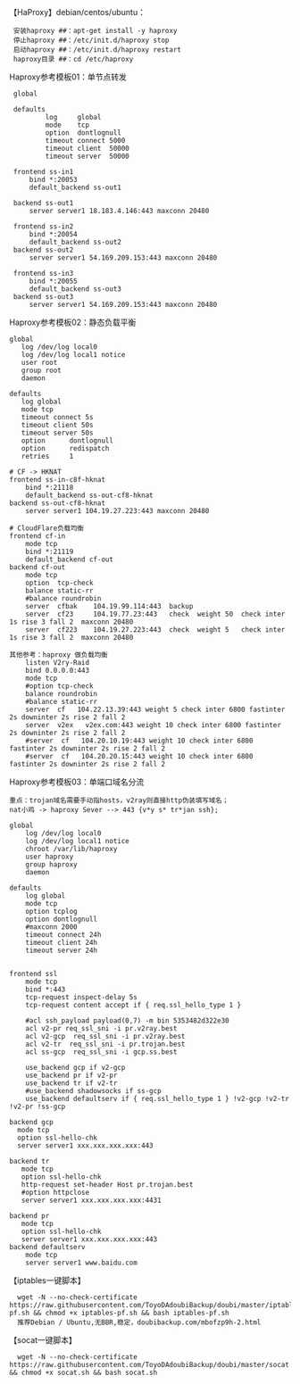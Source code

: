 【HaProxy】debian/centos/ubuntu：

     安装haproxy ##：apt-get install -y haproxy
     停止haproxy ##：/etc/init.d/haproxy stop
     启动haproxy ##：/etc/init.d/haproxy restart
     haproxy目录 ##：cd /etc/haproxy
     
     
 Haproxy参考模板01：单节点转发
 
     global

     defaults
             log     global
             mode    tcp
             option  dontlognull
             timeout connect 5000
             timeout client  50000
             timeout server  50000

     frontend ss-in1
         bind *:20053
         default_backend ss-out1

     backend ss-out1
         server server1 18.183.4.146:443 maxconn 20480

     frontend ss-in2
         bind *:20054
         default_backend ss-out2
     backend ss-out2
         server server1 54.169.209.153:443 maxconn 20480

     frontend ss-in3
         bind *:20055
         default_backend ss-out3
     backend ss-out3
         server server1 54.169.209.153:443 maxconn 20480
   
   
   
   
Haproxy参考模板02：静态负载平衡
 
    global
       log /dev/log local0
       log /dev/log local1 notice
       user root
       group root
       daemon

    defaults
       log global
       mode tcp
       timeout connect 5s
       timeout client 50s
       timeout server 50s
       option      dontlognull
       option      redispatch
       retries     1

    # CF -> HKNAT
    frontend ss-in-c8f-hknat
        bind *:21118
        default_backend ss-out-cf8-hknat
    backend ss-out-cf8-hknat
        server server1 104.19.27.223:443 maxconn 20480

    # CloudFlare负载均衡
    frontend cf-in
        mode tcp
        bind *:21119
        default_backend cf-out
    backend cf-out
        mode tcp
        option  tcp-check
        balance static-rr
        #balance roundrobin
        server  cfbak    104.19.99.114:443  backup
        server  cf23     104.19.77.23:443   check  weight 50  check inter 1s rise 3 fall 2  maxconn 20480
        server  cf223    104.19.27.223:443  check  weight 5   check inter 1s rise 3 fall 2  maxconn 20480
   
    其他参考：haproxy 做负载均衡
        listen V2ry-Raid
        bind 0.0.0.0:443
        mode tcp
        #option tcp-check
        balance roundrobin
        #balance static-rr
        server  cf   104.22.13.39:443 weight 5 check inter 6800 fastinter 2s downinter 2s rise 2 fall 2
        server  v2ex   v2ex.com:443 weight 10 check inter 6800 fastinter 2s downinter 2s rise 2 fall 2
        #server  cf   104.20.10.19:443 weight 10 check inter 6800 fastinter 2s downinter 2s rise 2 fall 2
        #server  cf   104.20.20.15:443 weight 10 check inter 6800 fastinter 2s downinter 2s rise 2 fall 2
   
      
Haproxy参考模板03：单端口域名分流

    重点：trojan域名需要手动指hosts，v2ray则直接http伪装填写域名；
    nat小鸡 -> haproxy Sever --> 443 {v*y s* tr*jan ssh};

    global
        log /dev/log local0
        log /dev/log local1 notice
        chroot /var/lib/haproxy
        user haproxy
        group haproxy
        daemon

    defaults
        log global
        mode tcp
        option tcplog
        option dontlognull
        #maxconn 2000
        timeout connect 24h
        timeout client 24h
        timeout server 24h


    frontend ssl
        mode tcp
        bind *:443
        tcp-request inspect-delay 5s
        tcp-request content accept if { req.ssl_hello_type 1 }

        #acl ssh_payload payload(0,7) -m bin 5353482d322e30
        acl v2-pr req_ssl_sni -i pr.v2ray.best
        acl v2-gcp  req_ssl_sni -i pr.v2ray.best
        acl v2-tr  req_ssl_sni -i pr.trojan.best
        acl ss-gcp  req_ssl_sni -i gcp.ss.best

        use_backend gcp if v2-gcp
        use_backend pr if v2-pr
        use_backend tr if v2-tr
        #use_backend shadowsocks if ss-gcp
        use_backend defaultserv if { req.ssl_hello_type 1 } !v2-gcp !v2-tr !v2-pr !ss-gcp

    backend gcp
      mode tcp
      option ssl-hello-chk
      server server1 xxx.xxx.xxx.xxx:443

    backend tr
       mode tcp
       option ssl-hello-chk
       http-request set-header Host pr.trojan.best
       #option httpclose
       server server1 xxx.xxx.xxx.xxx:4431

    backend pr
       mode tcp
       option ssl-hello-chk
       server server1 xxx.xxx.xxx.xxx:443
    backend defaultserv
        mode tcp
        server server1 www.baidu.com
   
   
   
   
    
【iptables一键脚本】
 
      wget -N --no-check-certificate https://raw.githubusercontent.com/ToyoDAdoubiBackup/doubi/master/iptables-pf.sh && chmod +x iptables-pf.sh && bash iptables-pf.sh
      推荐Debian / Ubuntu,无BBR,稳定，doubibackup.com/mbofzp9h-2.html
    
    
    
【socat一键脚本】
      
      wget -N --no-check-certificate https://raw.githubusercontent.com/ToyoDAdoubiBackup/doubi/master/socat.sh && chmod +x socat.sh && bash socat.sh
    
    
    
    
    
    
